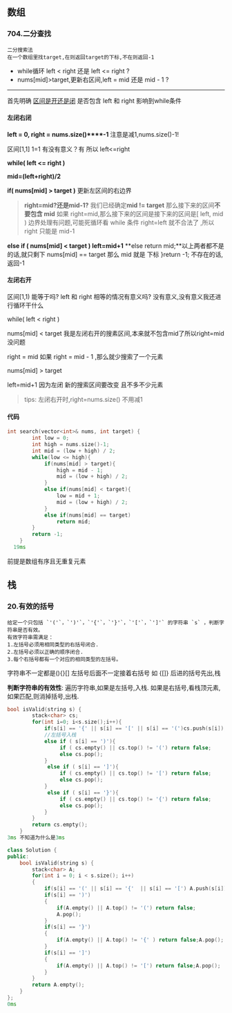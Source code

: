 ## 数组

### 704.二分查找

```
二分搜索法
在一个数组里找target,在则返回target的下标,不在则返回-1
```
- while循环 left < right 还是 left <= right ?
- nums[mid]>target,更新右区间,left = mid 还是 mid - 1 ?
---
首先明确 <u>区间是开还是闭</u> 是否包含 left 和 right  影响到while条件

#### 左闭右闭

**left = 0, right = nums.size()****-1** 注意是减1,nums.size()-1!

区间[1,1] 1=1 有没有意义？有 所以 left<=right

**while( left <= right )**

**mid=(left+right)/2**

**if( nums[mid] > target )** 更新左区间的右边界

> **right=mid?**还是**mid-1?** 我们已经确定**mid != target** 那么接下来的区间**不要包含 mid** 如果 right=mid,那么接下来的区间是接下来的区间是[ left, mid ) 边界处理有问题,可能死循环看 while  条件 right=left 就不合法了 ,所以 right 只能是 mid-1

**else if ( nums[mid] < target ) left=mid+1**
**else return mid;**以上两者都不是的话,就只剩下 nums[mid] == target 那么 mid 就是 下标
}return -1; 不存在的话,返回-1

#### 左闭右开

区间[1,1) 能等于吗? left 和 right 相等的情况有意义吗? 没有意义,没有意义我还进行循环干什么

while( left < right ) 

nums[mid] < target  我是左闭右开的搜素区间,本来就不包含mid了所以right=mid没问题

right = mid 如果 right = mid - 1 ,那么就少搜索了一个元素

nums[mid] > target 

left=mid+1 因为左闭 新的搜索区间要改变 且不多不少元素

> tips: 左闭右开时,right=nums.size() 不用减1

#### 代码

```c++
int search(vector<int>& nums, int target) {
        int low = 0;
        int high = nums.size()-1;
        int mid = (low + high) / 2;
        while(low <= high){
            if(nums[mid] > target){
                high = mid - 1;
                mid = (low + high) / 2;
            }
            else if(nums[mid] < target){
                low = mid + 1;
                mid = (low + high) / 2;
            }
            else if(nums[mid] == target)
                return mid;
        }
        return -1;
    }
  19ms
```

前提是数组有序且无重复元素

## 栈

### 20.有效的括号

```
给定一个只包括 `'('`，`')'`，`'{'`，`'}'`，`'['`，`']'` 的字符串 `s` ，判断字符串是否有效。
有效字符串需满足：
1.左括号必须用相同类型的右括号闭合.
2.左括号必须以正确的顺序闭合.
3.每个右括号都有一个对应的相同类型的左括号。
```

字符串不一定都是(){}[] 左括号后面不一定接着右括号 如 {[]} 
后进的括号先出,栈

**判断字符串的有效性**:
遍历字符串,如果是左括号,入栈.
如果是右括号,看栈顶元素,如果匹配,则消掉括号,出栈.

```c++
bool isValid(string s) {
        stack<char> cs;
        for(int i=0; i<s.size();i++){
            if(s[i] == '{' || s[i] == '[' || s[i] == '(')cs.push(s[i]);
            //左括号入栈
            else if ( s[i] == ')'){
                 if ( cs.empty() || cs.top() != '(') return false;
                 else cs.pop();
            }
             else if ( s[i] == ']'){
                 if ( cs.empty() || cs.top() != '[') return false;
                 else cs.pop();
            }
             else if ( s[i] == '}'){
                 if ( cs.empty() || cs.top() != '{') return false;
                 else cs.pop();
            }
        }
        return cs.empty();
    }
3ms 不知道为什么是3ms
```

```c++
class Solution {
public:
    bool isValid(string s) {
        stack<char> A;
        for(int i = 0; i < s.size(); i++)
        {
            if(s[i] == '(' || s[i] == '{'  || s[i] == '[') A.push(s[i]);
            if(s[i] == ')')
            {
                if(A.empty() || A.top() != '(') return false;
                A.pop();
            }
            if(s[i] == '}')
            {
                if(A.empty() || A.top() != '{' ) return false;A.pop();
            }
            if(s[i] == ']')
            {
                if(A.empty() || A.top() != '[') return false;A.pop();
            }
        }
        return A.empty();
    }
};
0ms
```

